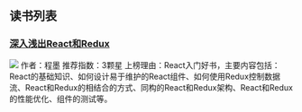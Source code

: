 ## 读书列表

### [深入浅出React和Redux](https://github.com/Marco2333/reading-list/books/深入浅出React和Redux/)
![](https://github.com/Marco2333/reading-list/blob/master/cover/1.jpg)
作者：程墨
推荐指数：3颗星
上榜理由：React入门好书，主要内容包括：React的基础知识、如何设计易于维护的React组件、如何使用Redux控制数据流、React和Redux的相结合的方式、同构的React和Redux架构、React和Redux的性能优化、组件的测试等。